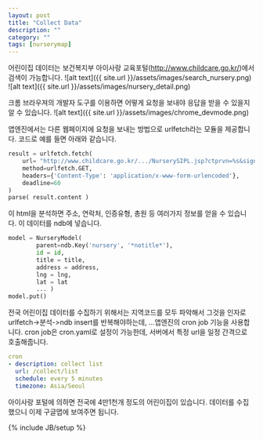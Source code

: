 ```yaml
---
layout: post
title: "Collect Data"
description: ""
category: ""
tags: [nurserymap]
---
```


어린이집 데이터는 보건복지부 아이사랑 교육포털(http://www.childcare.go.kr/)에서 검색이 가능합니다.
![alt text]({{ site.url }}/assets/images/search_nursery.png)
![alt text]({{ site.url }}/assets/images/nursery_detail.png)

크롬 브라우져의 개발자 도구를 이용하면 어떻게 요청을 보내야 응답을 받을 수 있을지 알 수 있습니다.
![alt text]({{ site.url }}/assets/images/chrome_devmode.png)

앱엔진에서는 다른 웹페이지에 요청을 보내는 방법으로 urlfetch라는 모듈을 제공합니다. 코드로 예를 들면 아래와 같습니다.

``` python
result = urlfetch.fetch(
	url= "http://www.childcare.go.kr/.../NurserySIPL.jsp?ctprvn=%s&signgu=%s&offset=%d"%(ctprvn, signgu, offset),
	method=urlfetch.GET,
	headers={'Content-Type': 'application/x-www-form-urlencoded'},
	deadline=60
)
parse( result.content )
```

이 html을 분석하면 주소, 연락처, 인증유형, 총원 등 여러가지 정보를 얻을 수 있습니다. 이 데이터를 ndb에 넣습니다.

``` python
model = NurseryModel(
		parent=ndb.Key('nursery', '*notitle*'),
		id = id,
		title = title,
		address = address,
		lng = lng,
		lat = lat
		... )
model.put()
```

전국 어린이집 데이터를 수집하기 위해서는 지역코드를 모두 파악해서 그것을 인자로 urlfetch->분석->ndb insert를 반복해야하는데, ...앱엔진의 cron job 기능을 사용합니다. cron job은 cron.yaml로 설정이 가능한데, 서버에서 특정 url을 일정 간격으로 호출해줍니다.

``` yaml
cron
- description: collect list
  url: /collect/list
  schedule: every 5 minutes
  timezone: Asia/Seoul
  ```

아이사랑 포털에 의하면 전국에 4만1천개 정도의 어린이집이 있습니다. 데이터를 수집했으니 이제 구글맵에 보여주면 됩니다.

{% include JB/setup %}
